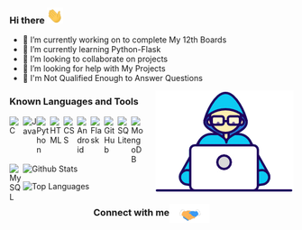 ### Hi there <img src="https://github.com/Gowtham2003/Gowtham2003/blob/master/assets/Hi.gif" width="29px">

- 🔭 I’m currently working on to complete My 12th Boards
- 🌱 I’m currently learning Python-Flask
- 👯 I’m looking to collaborate on projects
- 🤔 I’m looking for help with My Projects
- 💬 I'm Not Qualified Enough to Answer Questions


<img align="right" src="https://github.com/Gowtham2003/Gowtham2003/blob/master/assets/Developer.gif"/>

### Known Languages and Tools

<img align="left" alt="C" width="24px" src="https://cdn.jsdelivr.net/npm/simple-icons@3.2.0/icons/c.svg" />

<img align="left" alt="Java" width="24px" src="https://cdn.jsdelivr.net/npm/simple-icons@3.2.0/icons/java.svg" />

<img align="left" alt="Python" width="24px" src="https://cdn.jsdelivr.net/npm/simple-icons@3.2.0/icons/python.svg" />


<img align="left" alt="HTML" width="24px" src="https://cdn.jsdelivr.net/npm/simple-icons@3.2.0/icons/html5.svg" />

<img align="left" alt="CSS" width="24px" src="https://cdn.jsdelivr.net/npm/simple-icons@3.2.0/icons/css3.svg" />

<img align="left" alt="Android" width="24px" src="https://cdn.jsdelivr.net/npm/simple-icons@3.2.0/icons/android.svg" />

<img align="left" alt="Flask" width="24px" src="https://cdn.jsdelivr.net/npm/simple-icons@3.2.0/icons/flask.svg" />

<img align="left" alt="GitHub" width="24px" src="https://cdn.jsdelivr.net/npm/simple-icons@3.2.0/icons/github.svg" />


<img align="left" alt="SQLite" width="24px" src="https://cdn.jsdelivr.net/npm/simple-icons@3.2.0/icons/sqlite.svg" />

<img align="left" alt="MongoDB" width="24px" src="https://cdn.jsdelivr.net/npm/simple-icons@3.2.0/icons/mongodb.svg" />

<img align="left" alt="MySQL" width="24px" src="https://cdn.jsdelivr.net/npm/simple-icons@3.2.0/icons/mysql.svg" />

<br/><br/>

![Github Stats](https://github-readme-stats.vercel.app/api?username=Gowtham2003&show_icons=true&count_private=true&include_all_commits=true&theme=radical)


![Top Languages](https://github-readme-stats.vercel.app/api/top-langs/?username=Gowtham2003&layout=compact&theme=radical)


<div align="center">
  <h3 align="center">Connect with me<img align="center" src="https://github.com/Gowtham2003/Gowtham2003/blob/master/assets/Handshake.gif" height="33px" /></h3>
</div>


